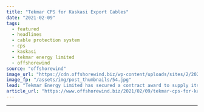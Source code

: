 ```yaml
---
title: "Tekmar CPS for Kaskasi Export Cables"
date: "2021-02-09"
tags: 
  - featured
  - headlines
  - cable protection system
  - cps
  - kaskasi
  - tekmar energy limited
  - offshorewind
source: "offshorewind"
image_url: "https://cdn.offshorewind.biz/wp-content/uploads/sites/2/2021/02/09111004/Tekmar-CPS-for-Kaskasi-Export-Cables.jpg"
image_fp: "/assets/img/post_thumbnails/54.jpg"
lead: "Tekmar Energy Limited has secured a contract award to supply its TekLink® Cable Protection"
article_url: "https://www.offshorewind.biz/2021/02/09/tekmar-cps-for-kaskasi-export-cables/"
---
```


---
